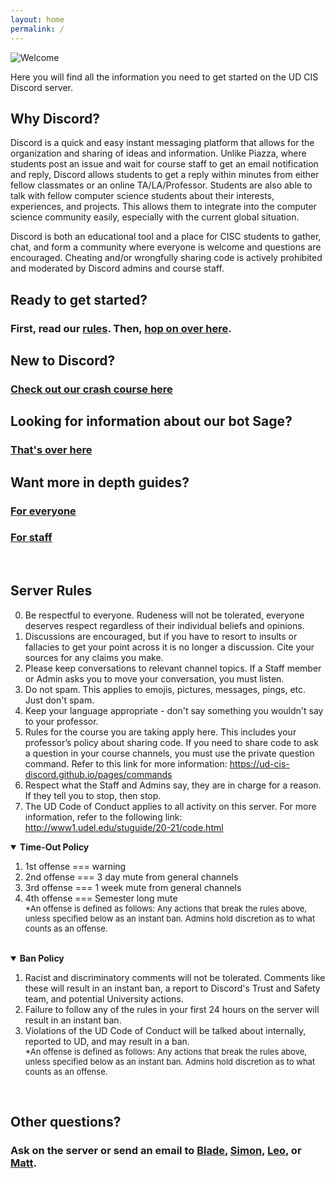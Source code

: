 ```yaml
---
layout: home
permalink: /
---
```


<link rel="icon" href="/favicon.ico" type="image/x-icon" />

![Welcome](/welcome.png "Welcome")

Here you will find all the information you need to get started on the UD CIS Discord server.

## Why Discord?

Discord is a quick and easy instant messaging platform that allows for the organization and sharing of ideas and information. Unlike Piazza, where students post an issue and wait for course staff to get an email notification and reply, Discord allows students to get a reply within minutes from either fellow classmates or an online TA/LA/Professor. Students are also able to talk with fellow computer science students about their interests, experiences, and projects. This allows them to integrate into the computer science community easily, especially with the current global situation.

Discord is both an educational tool and a place for CISC students to gather, chat, and form a community where everyone is welcome and questions are encouraged. Cheating and/or wrongfully sharing code is actively prohibited and moderated by Discord admins and course staff.

## Ready to get started?

### First, read our [rules](#rules). Then, [hop on over here](/getting_started/).

## New to Discord?

### [Check out our crash course here](/crash_course/)

## Looking for information about our bot Sage?

### [That's over here](/sage_info/)

## Want more in depth guides?

### [For everyone](/pages/)

### [For staff](/staff_pages/)

<br>

## <a name="rules"></a>Server Rules

0. Be respectful to everyone. Rudeness will not be tolerated, everyone deserves respect regardless of their individual beliefs and opinions.
1. Discussions are encouraged, but if you have to resort to insults or fallacies to get your point across it is no longer a discussion. Cite your sources for any claims you make.
2. Please keep conversations to relevant channel topics. If a Staff member or Admin asks you to move your conversation, you must listen.
3. Do not spam. This applies to emojis, pictures, messages, pings, etc. Just don't spam.
4. Keep your language appropriate - don't say something you wouldn't say to your professor.
5. Rules for the course you are taking apply here. This includes your professor’s policy about sharing code. If you need to share code to ask a question in your course channels, you must use the private question command. Refer to this link for more information: https://ud-cis-discord.github.io/pages/commands
6. Respect what the Staff and Admins say, they are in charge for a reason. If they tell you to stop, then stop.
7. The UD Code of Conduct applies to all activity on this server. For more information, refer to the following link: http://www1.udel.edu/stuguide/20-21/code.html

<details open>
    <summary><span style="font-weight: bold">Time-Out Policy</span></summary>
    <ol>
        <li>1st offense === warning</li>
        <li>2nd offense === 3 day mute from general channels</li>
        <li>3rd offense === 1 week mute from general channels</li>
        <li>4th offense === Semester long mute</li>
    <span style="font-size: small">*An offense is defined as follows: Any actions that break the rules above, unless specified below as an instant ban. Admins hold discretion as to what counts as an offense.</span>
</details>

<br>

<details open>
    <summary><span style="font-weight: bold">Ban Policy</span></summary>
    <ol>
        <li>Racist and discriminatory comments will not be tolerated. Comments like these will result in an instant ban, a report to Discord's Trust and Safety team, and potential University actions.</li>
        <li>Failure to follow any of the rules in your first 24 hours on the server will result in an instant ban.</li>
        <li>Violations of the UD Code of Conduct will be talked about internally, reported to UD, and may result in a ban.</li>
    <span style="font-size: small">*An offense is defined as follows: Any actions that break the rules above, unless specified below as an instant ban. Admins hold discretion as to what counts as an offense.</span>
</details>
<br>

## Other questions?

### Ask on the server or send an email to [Blade](mailto:bladetyr@udel.edu), [Simon](mailto:sbrugel@udel.edu), [Leo](mailto:leochen@udel.edu), or [Matt](mailto:mattnadar@udel.edu).
